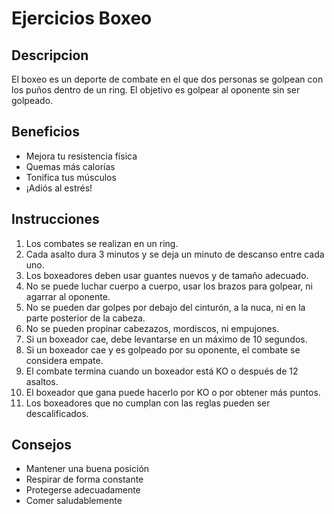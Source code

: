 # Ejercicios Boxeo

## Descripcion
El boxeo es un deporte de combate en el que dos personas se golpean con los puños dentro de un ring. El objetivo es golpear al oponente sin ser golpeado. 

## Beneficios
- Mejora tu resistencia física 
- Quemas más calorías 
- Tonifica tus músculos 
- ¡Adiós al estrés!

## Instrucciones
1. Los combates se realizan en un ring. 
2. Cada asalto dura 3 minutos y se deja un minuto de descanso entre cada uno. 
3. Los boxeadores deben usar guantes nuevos y de tamaño adecuado. 
4. No se puede luchar cuerpo a cuerpo, usar los brazos para golpear, ni agarrar al oponente. 
5. No se pueden dar golpes por debajo del cinturón, a la nuca, ni en la parte posterior de la cabeza. 
6. No se pueden propinar cabezazos, mordiscos, ni empujones. 
7. Si un boxeador cae, debe levantarse en un máximo de 10 segundos. 
8. Si un boxeador cae y es golpeado por su oponente, el combate se considera empate. 
9. El combate termina cuando un boxeador está KO o después de 12 asaltos. 
10. El boxeador que gana puede hacerlo por KO o por obtener más puntos. 
11. Los boxeadores que no cumplan con las reglas pueden ser descalificados. 

## Consejos
- Mantener una buena posición
- Respirar de forma constante
- Protegerse adecuadamente
- Comer saludablemente